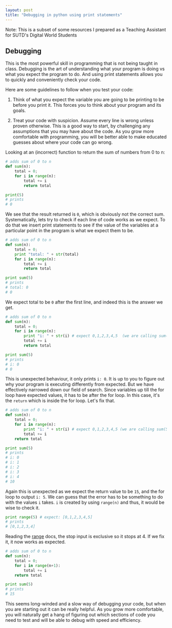 ```yaml
---
layout: post
title: "Debugging in python using print statements"
---
```


Note: This is a subset of some resources I prepared as a Teaching Assistant for SUTD's Digital World Students

## Debugging
This is the most powerful skill in programming that is not being taught in class. Debugging is the art of understanding what your program is doing vs what you expect the program to do. And using print statements allows you to quickly and conveniently check your code.

Here are some guidelines to follow when you test your code:

1. Think of what you expect the variable you are going to be printing to be before you print it. This forces you to think about your program and its goals.

2. Treat your code with suspicion. Assume every line is wrong unless proven otherwise. This is a good way to start, by challenging any assumptions that you may have about the code. As you grow more comfortable with programming, you will be better able to make educated guesses about where your code can go wrong.

Looking at an (incorrect) function to return the sum of numbers from 0 to n:

```python
# adds sum of 0 to n
def sum(n):
    total = 0;
    for i in range(n):
        total += i
        return total

print(5)
# prints
# 0
```

We see that the result returned is `0`, which is obviously not the correct sum. Systematically, lets try to check if each line of code works as we expect. To do that we insert print statements to see if the value of the variables at a particular point in the program is what we expect them to be.

```python
# adds sum of 0 to n
def sum(n):
    total = 0;
    print "total: " + str(total)
    for i in range(n):
        total += i
        return total

print sum(5)
# prints
# total: 0
# 0
```
We expect total to be `0` after the first line, and indeed this is the answer we get.

```python
# adds sum of 0 to n
def sum(n):
    total = 0;
    for i in range(n):
        print "i: " + str(i) # expect 0,1,2,3,4,5  (we are calling sum(5))
        total += i
        return total

print sum(5)
# prints
# i: 0
# 0
```

This is unexpected behaviour, it only prints `i: 0`. It is up to you to figure out why your program is executing differently from expected. But we have effectively narrowed down our field of search. Since variables up till the for loop have expected values, it has to be after the for loop. In this case, it's the `return` which is inside the for loop. Let's fix that.

```python
# adds sum of 0 to n
def sum(n):
    total = 0;
    for i in range(n):
        print "i: " + str(i) # expect 0,1,2,3,4,5 (we are calling sum(5))
        total += i
    return total

print sum(5)
# prints
# i: 0
# i: 1
# i: 2
# i: 3
# i: 4
# 10
```

Again this is unexpected as we expect the return value to be `15`, and the for loop to output `i: 5`. We can guess that the error has to be something to do with the values `i` takes. `i` is created by using `range(n)` and thus, it would be wise to check it.

```python
print range(5) # expect: [0,1,2,3,4,5]
# prints
# [0,1,2,3,4]
```

Reading the [range](https://docs.python.org/2/library/functions.html#range) docs, the stop input is exclusive so it stops at 4. If we fix it, it now works as expected.

```python
# adds sum of 0 to n
def sum(n):
    total = 0;
    for i in range(n+1):
        total += i
    return total

print sum(5)
# prints
# 15
```

This seems long-winded and a slow way of debugging your code, but when you are starting out it can be really helpful. As you grow more comfortable, you will naturally get a hang of figuring out which sections of code you need to test and will be able to debug with speed and efficiency.